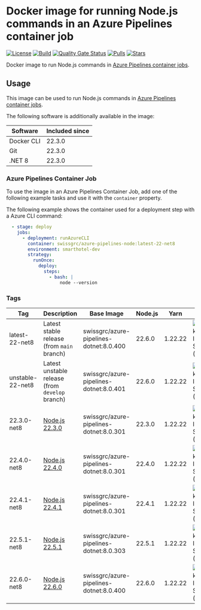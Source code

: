 # Docker image for running Node.js commands in an Azure Pipelines container job

<!-- markdownlint-disable MD013 -->
[![License](https://img.shields.io/badge/license-MIT-blue.svg?style=flat-square)](https://github.com/swissgrc/docker-azure-pipelines-node22-net8/blob/main/LICENSE) [![Build](https://img.shields.io/github/actions/workflow/status/swissgrc/docker-azure-pipelines-node22-net8/publish.yml?branch=develop&style=flat-square)](https://github.com/swissgrc/docker-azure-pipelines-node22-net8/actions/workflows/publish.yml) [![Quality Gate Status](https://sonarcloud.io/api/project_badges/measure?project=swissgrc_docker-azure-pipelines-node22-net8&metric=alert_status)](https://sonarcloud.io/summary/new_code?id=swissgrc_docker-azure-pipelines-node22-net8) [![Pulls](https://img.shields.io/docker/pulls/swissgrc/azure-pipelines-node.svg?style=flat-square)](https://hub.docker.com/r/swissgrc/azure-pipelines-node) [![Stars](https://img.shields.io/docker/stars/swissgrc/azure-pipelines-node.svg?style=flat-square)](https://hub.docker.com/r/swissgrc/azure-pipelines-node)
<!-- markdownlint-restore -->

Docker image to run Node.js commands in [Azure Pipelines container jobs].

## Usage

This image can be used to run Node.js commands in [Azure Pipelines container jobs].

The following software is additionally available in the image:

| Software   | Included since |
|------------|----------------|
| Docker CLI | 22.3.0        |
| Git        | 22.3.0        |
| .NET 8     | 22.3.0        |

### Azure Pipelines Container Job

To use the image in an Azure Pipelines Container Job, add one of the following example tasks and use it with the `container` property.

The following example shows the container used for a deployment step with a Azure CLI command:

```yaml
  - stage: deploy
    jobs:
      - deployment: runAzureCLI
        container: swissgrc/azure-pipelines-node:latest-22-net8
        environment: smarthotel-dev
        strategy:
          runOnce:
            deploy:
              steps:
                - bash: |
                    node --version
```

### Tags

| Tag              | Description                                                                                         | Base Image                                | Node.js | Yarn    | Size                                                                                                                                  |
|------------------|-----------------------------------------------------------------------------------------------------|-------------------------------------------|---------|---------|---------------------------------------------------------------------------------------------------------------------------------------|
| latest-22-net8   | Latest stable release (from `main` branch)                                                          | swissgrc/azure-pipelines-dotnet:8.0.400   | 22.6.0  | 1.22.22 | ![Docker Image Size (tag)](https://img.shields.io/docker/image-size/swissgrc/azure-pipelines-node/latest-22-net8?style=flat-square)   |
| unstable-22-net8 | Latest unstable release (from `develop` branch)                                                     | swissgrc/azure-pipelines-dotnet:8.0.401   | 22.6.0  | 1.22.22 | ![Docker Image Size (tag)](https://img.shields.io/docker/image-size/swissgrc/azure-pipelines-node/unstable-22-net8?style=flat-square) |
| 22.3.0-net8      | [Node.js 22.3.0](https://github.com/nodejs/node/blob/main/doc/changelogs/CHANGELOG_V22.md#22.3.0)   | swissgrc/azure-pipelines-dotnet:8.0.301   | 22.3.0  | 1.22.22 | ![Docker Image Size (tag)](https://img.shields.io/docker/image-size/swissgrc/azure-pipelines-node/22.3.0-net8?style=flat-square)      |
| 22.4.0-net8      | [Node.js 22.4.0](https://github.com/nodejs/node/blob/main/doc/changelogs/CHANGELOG_V22.md#22.4.0)   | swissgrc/azure-pipelines-dotnet:8.0.301   | 22.4.0  | 1.22.22 | ![Docker Image Size (tag)](https://img.shields.io/docker/image-size/swissgrc/azure-pipelines-node/22.4.0-net8?style=flat-square)      |
| 22.4.1-net8      | [Node.js 22.4.1](https://github.com/nodejs/node/blob/main/doc/changelogs/CHANGELOG_V22.md#22.4.1)   | swissgrc/azure-pipelines-dotnet:8.0.301   | 22.4.1  | 1.22.22 | ![Docker Image Size (tag)](https://img.shields.io/docker/image-size/swissgrc/azure-pipelines-node/22.4.1-net8?style=flat-square)      |
| 22.5.1-net8      | [Node.js 22.5.1](https://github.com/nodejs/node/blob/main/doc/changelogs/CHANGELOG_V22.md#22.5.1)   | swissgrc/azure-pipelines-dotnet:8.0.303   | 22.5.1  | 1.22.22 | ![Docker Image Size (tag)](https://img.shields.io/docker/image-size/swissgrc/azure-pipelines-node/22.5.1-net8?style=flat-square)      |
| 22.6.0-net8      | [Node.js 22.6.0](https://github.com/nodejs/node/blob/main/doc/changelogs/CHANGELOG_V22.md#22.6.0)   | swissgrc/azure-pipelines-dotnet:8.0.400   | 22.6.0  | 1.22.22 | ![Docker Image Size (tag)](https://img.shields.io/docker/image-size/swissgrc/azure-pipelines-node/22.6.0-net8?style=flat-square)      |

[Azure Pipelines container jobs]: https://docs.microsoft.com/en-us/azure/devops/pipelines/process/container-phases
